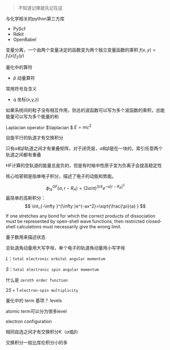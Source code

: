 > 不知道记哪就先记在这


与化学相关的python第三方库
- PyScf
- Rdkit
- OpenBabel

变量分离，一个由两个变量决定的函数变为两个独立变量函数的乘积
$f(x,y)=f_1(x)f_2(y)$

量化中的算符
- $\hat{p}$ 动量算符

常用符号及含义
- q 坐标(x,y,z)

如果系统间的粒子没有相互作用，则总的波函数可以写为多个波函数的乘积，总能能量可以写为多个能量的和

Laplacian operator $\laplacian $ $E=mc^2$


自旋平行的轨道才有交换积分



只有$\alpha$和$\beta$轨道之间才有重叠矩阵，对于闭壳层，$\alpha$和$\beta$是在一块的，索引任意两个轨道之间都有重叠

HF计算的空轨道的能量总是负的，但是有时候中性原子变为负离子会提高稳定性

核心哈密顿是指单电子积分，描述了电子的动能和势能。

$$
\phi_{1s}^{GF}(\alpha,r-R_A)=(2\alpha/\pi)^{3/4}e^{-\alpha|r-R_A|^2}
$$
最简单的高斯积分：
$$
\int_{-\infty }^{\infty }e^{-ax^2}=\sqrt{\frac{\pi}{a} } 
$$

If one stretches any bond for which the correct products of dissociation must be represented by open-shell wave functions, then restricted closed­ shell calculations must necessarily give the wrong limit.

量子数用来描述状态

总轨道角动量用大写字母，单个电子的轨道角动量用小写字母

$L$：`total electronic orbital angular momentum`

$S$：`total electronic spin angular momentum`

什么是 `zeroth order function`

$2S+1$ `electron-spin multiplicity`

量化中的 term 基项？ levels

atomic term可以分为很多level

electron configuration

相同自选之间才有交换积分K（$\alpha$或$\beta$）

交换积分一般比库伦积分小的多